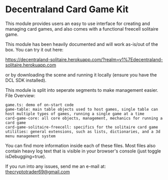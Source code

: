 # Decentraland Card Game Kit

This module provides users an easy to use interface for creating and managing card games, and also comes with a functional freecell solitaire game.

This module has been heavily documented and will work as-is/out of the box. You can try it out here:

https://decentraland-solitaire.herokuapp.com/?realm=v1%7Edecentraland-solitaire.herokuapp.com

or by downloading the scene and running it locally (ensure you have the DCL SDK installed).

This module is split into seperate segments to make management easier.
File Overview:

	game.ts: demo of on-start code
  	game-table: main table objects used to host games, single table can host multiple types of games, running a single game at a time
  	card-game-core: all core objects, management, mechanics for running a card game 
	card-game-solitaire-freecell: specifics for the solitaire card game
  	utilities: general extensions, such as lists, dictionaries, and a 3d menu management system

You can find more information inside each of these files. Most files also contain heavy log text that is visible in your browser's console (just toggle isDebugging=true).

If you run into any issues, send me an e-mail at: 
  thecryptotrader69@gmail.com
